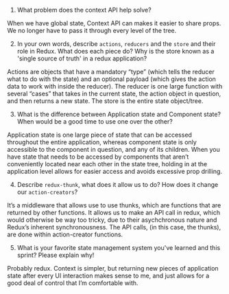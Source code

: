 1. What problem does the context API help solve?

When we have global state, Context API can makes it easier to share props. We no longer have to pass it through every level of the tree.

2. In your own words, describe `actions`, `reducers` and the `store` and their role in Redux. What does each piece do? Why is the store known as a 'single source of truth' in a redux application?

Actions are objects that have a mandatory “type” (which tells the reducer what to do with the state) and an optional payload (which gives the action data to work with inside the reducer). The reducer is one large function with several “cases” that takes in the current state, the action object in question, and then returns a new state. The store is the entire state object/tree.


3. What is the difference between Application state and Component state? When would be a good time to use one over the other?

Application state is one large piece of state that can be accessed throughout the entire application, whereas component state is only accessible to the component in question, and any of its children. When you have state that needs to be accessed by components that aren’t conveniently located near each other in the state tree, holding in at the application level allows for easier access and avoids excessive prop drilling.


4. Describe `redux-thunk`, what does it allow us to do? How does it change our `action-creators`?

It’s a middleware that allows use to use thunks, which are functions that are returned by other functions. It allows us to make an API call in redux, which would otherwise be way too tricky, due to their asychchronous nature and Redux’s inherent synchronousness. The API calls, (in this case, the thunks), are done within action-creator functions.


5. What is your favorite state management system you've learned and this sprint? Please explain why!

Probably redux. Context is simpler, but returning new pieces of application state after every UI interaction makes sense to me, and just allows for a good deal of control that I’m comfortable with. 
